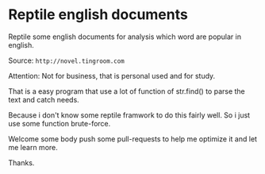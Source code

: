 # Reptile english documents
Reptile some english documents for analysis which word are popular in english.

Source: `http://novel.tingroom.com`

Attention: Not for business, that is personal used and for study.

That is a easy program that use a lot of function of str.find() to parse the text and catch needs.

Because i don't know some reptile framwork to do this fairly well. So i just use some function brute-force.

Welcome some body push some pull-requests to help me optimize it and let me learn more.

Thanks.
